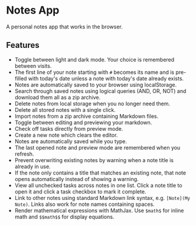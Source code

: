 # Notes App
A personal notes app that works in the browser.

## Features

- Toggle between light and dark mode. Your choice is remembered between visits.
- The first line of your note starting with `#` becomes its name and is pre-filled with today's date unless a note with today's date already exists.
- Notes are automatically saved to your browser using localStorage.
- Search through saved notes using logical queries (AND, OR, NOT) and download
  them all as a zip archive.
- Delete notes from local storage when you no longer need them.
- Delete all stored notes with a single click.
- Import notes from a zip archive containing Markdown files.
- Toggle between editing and previewing your markdown.
- Check off tasks directly from preview mode.
- Create a new note which clears the editor.
- Notes are automatically saved while you type.
- The last opened note and preview mode are remembered when you refresh.
- Prevent overwriting existing notes by warning when a note title is already in use.
- If the note only contains a title that matches an existing note, that note opens automatically instead of showing a warning.
- View all unchecked tasks across notes in one list. Click a note title to open
  it and click a task checkbox to mark it complete.
- Link to other notes using standard Markdown link syntax, e.g. `[Note](My Note)`.
  Links also work for note names containing spaces.
- Render mathematical expressions with MathJax. Use `$math$` for inline math and
  `$$math$$` for display equations.
